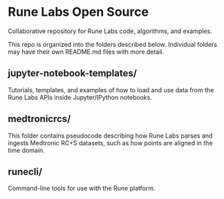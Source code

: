 # Rune Labs Open Source

Collaborative repository for Rune Labs code, algorithms, and examples.

This repo is organized into the folders described below. Individual folders
may have their own README.md files with more detail.


## jupyter-notebook-templates/

Tutorials, templates, and examples of how to load and use data from the Rune
Labs APIs inside Jupyter/IPython notebooks.


## medtronicrcs/

This folder contains pseudocode describing how Rune Labs parses and ingests
Medtronic RC+S datasets, such as how points are aligned in the time domain.


## runecli/

Command-line tools for use with the Rune platform.
